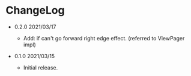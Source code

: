 # ChangeLog
- 0.2.0 2021/03/17
    - Add: if can't go forward right edge effect. (referred to ViewPager impl)

- 0.1.0 2021/03/15
    - Initial release.
